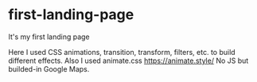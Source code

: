 # first-landing-page
It's my first landing page

Here I used CSS animations, transition, transform, filters, etc. to build different effects.
Also I used animate.css https://animate.style/
No JS but builded-in Google Maps.

